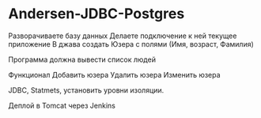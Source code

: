 # Andersen-JDBC-Postgres
Разворачиваете базу данных
Делаете подключение к ней текущее приложение
В джава создать Юзера с полями (Имя, возраст, Фамилия)

Программа должна вывести список людей

Функционал
Добавить юзера
Удалить юзера
Изменить юзера

JDBC, Statmets, установить уровни изоляции.

Деплой в Tomcat через Jenkins
